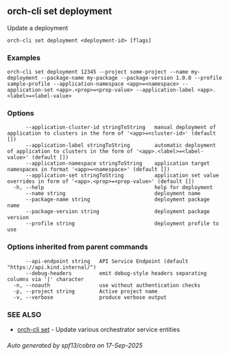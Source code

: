 ## orch-cli set deployment

Update a deployment

```
orch-cli set deployment <deployment-id> [flags]
```

### Examples

```
orch-cli set deployment 12345 --project some-project --name my-deployment --package-name my-package --package-version 1.0.0 --profile sample-profile --application-namespace <app>=<namespace> --application-set <app>.<prop>=<prop-value> --application-label <app>.<label>=<label-value>
```

### Options

```
      --application-cluster-id stringToString   manual deployment of application to clusters in the form of '<app>=<cluster-id>' (default [])
      --application-label stringToString        automatic deployment of application to clusters in the form of '<app>.<label>=<label-value>' (default [])
      --application-namespace stringToString    application target namespaces in format '<app>=<namespace>' (default [])
      --application-set stringToString          application set value overrides in form of '<app>.<prop>=<prop-value>' (default [])
  -h, --help                                    help for deployment
      --name string                             deployment name
      --package-name string                     deployment package name
      --package-version string                  deployment package version
      --profile string                          deployment profile to use
```

### Options inherited from parent commands

```
      --api-endpoint string   API Service Endpoint (default "https://api.kind.internal/")
      --debug-headers         emit debug-style headers separating columns via '|' character
  -n, --noauth                use without authentication checks
  -p, --project string        Active project name
  -v, --verbose               produce verbose output
```

### SEE ALSO

* [orch-cli set](orch-cli_set.md)	 - Update various orchestrator service entities

###### Auto generated by spf13/cobra on 17-Sep-2025
